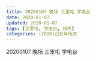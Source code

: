 ```yaml
---
title: 20200107 晚场 三里屯 学电台
date: 2020-01-07
updated: 2020-01-07
tags: [三里屯, 学电台, 相声]
categories: (2019)己亥年场次
---
```

20200107 晚场 三里屯 学电台